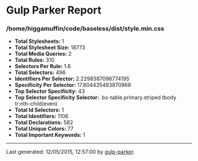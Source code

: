 # Gulp Parker Report


### /home/higgamuffin/code/baseless/dist/style.min.css

- **Total Stylesheets:** 1
- **Total Stylesheet Size:** 18773
- **Total Media Queries:** 2
- **Total Rules:** 310
- **Selectors Per Rule:** 1.6
- **Total Selectors:** 496
- **Identifiers Per Selector:** 2.2298387096774195
- **Specificity Per Selector:** 17.804435483870968
- **Top Selector Specificity:** 43
- **Top Selector Specificity Selector:** .bs-table.primary.striped tbody tr:nth-child(even)
- **Total Id Selectors:** 1
- **Total Identifiers:** 1106
- **Total Declarations:** 582
- **Total Unique Colors:** 77
- **Total Important Keywords:** 1

* * *

Last generated: 12/05/2015, 12:57:00 by [gulp-parker](https://github.com/PavelDemyanenko/gulp-parker).
